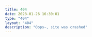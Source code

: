 ```yaml
---
title: 404
date: 2023-01-26 16:30:01
type: "404"
layout: "404"
description: "Oops~, site was crashed"
---
```

